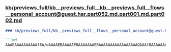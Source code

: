### kb/previews_full/kb__previews_full__kb__previews_full__flows__personal_account@guest.har.part052.md.part001.md.part002.md

```md
### kb/previews_full/kb__previews_full__flows__personal_account@guest.har.part052.md.part001.md (part 002)

```md
AAAEAAAAAAAAAAf8A/wAAAAEBAAAAAP8AAAAAAAEBAAAAAAAAAAAAAAAAAQAAAf8AAAAAAAAAAAAAAP8AAQE
```

```

```
